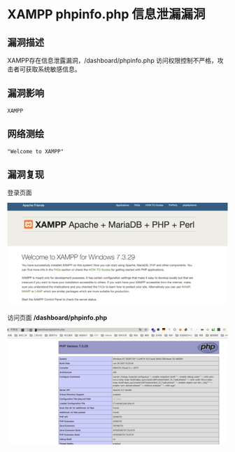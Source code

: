 # 

# XAMPP phpinfo.php 信息泄漏漏洞

## 漏洞描述

XAMPP存在信息泄露漏洞，/dashboard/phpinfo.php 访问权限控制不严格，攻击者可获取系统敏感信息。

## 漏洞影响

```
XAMPP
```

## 网络测绘

```
"Welcome to XAMPP"
```

## 漏洞复现

登录页面

![img](./images/202202162238289.png)

访问页面 **/dashboard/phpinfo.php** 

![img](./images/202202162238311.png)
